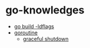 # go-knowledges

- [go build -ldflags](ldflags/)
- [goroutine](goroutine/)
    - [graceful shutdown](goroutine/graceful_shutdown/)
